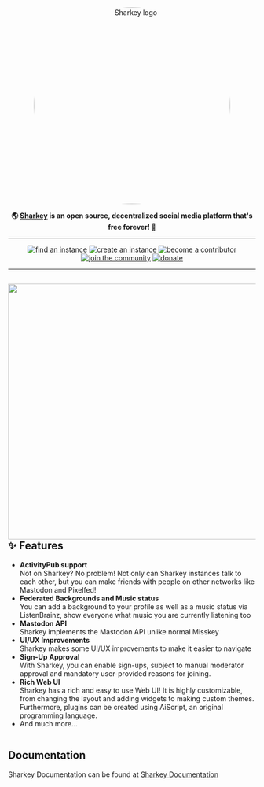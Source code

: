 <div align="center">
<a href="https://joinsharkey.org/">
	<img src="https://activitypub.software/TransFem-org/Sharkey/-/raw/develop/packages/frontend/assets/sharkey.svg" alt="Sharkey logo" style="border-radius:50%" width="400"/>
</a>

**🌎 **[Sharkey](https://joinsharkey.org/)** is an open source, decentralized social media platform that's free forever! 🚀**

---

<a href="https://fedidb.org/software/sharkey">
		<img src="https://custom-icon-badges.herokuapp.com/badge/find_an-instance-acea31?logoColor=acea31&style=for-the-badge&logo=sharkey&labelColor=363B40" alt="find an instance"/></a>

<a href="https://docs.joinsharkey.org/docs/install/fresh/">
		<img src="https://custom-icon-badges.herokuapp.com/badge/create_an-instance-FBD53C?logoColor=FBD53C&style=for-the-badge&logo=server&labelColor=363B40" alt="create an instance"/></a>

<a href="./CONTRIBUTING.md">
		<img src="https://custom-icon-badges.herokuapp.com/badge/become_a-contributor-A371F7?logoColor=A371F7&style=for-the-badge&logo=git-merge&labelColor=363B40" alt="become a contributor"/></a>

<a href="https://discord.gg/6VgKmEqHNk">
		<img src="https://custom-icon-badges.herokuapp.com/badge/join_the-community-5865F2?logoColor=5865F2&style=for-the-badge&logo=discord&labelColor=363B40" alt="join the community"/></a>

<a href="https://ko-fi.com/transfem">
		<img src="https://custom-icon-badges.herokuapp.com/badge/donate-F96854?logoColor=F96854&style=for-the-badge&logo=kofi&labelColor=363B40" alt="donate"/></a>

---

</div>

<div>

<a href="https://joinsharkey.org/"><img src="https://cdn.shonk.social/files/b671c81c-58cf-4f13-bc96-af0b0c96c667.webp" align="right" height="520px"/></a>

## ✨ Features
- **ActivityPub support**\
Not on Sharkey? No problem! Not only can Sharkey instances talk to each other, but you can make friends with people on other networks like Mastodon and Pixelfed!
- **Federated Backgrounds and Music status**\
You can add a background to your profile as well as a music status via ListenBrainz, show everyone what music you are currently listening too
- **Mastodon API**\
Sharkey implements the Mastodon API unlike normal Misskey
- **UI/UX Improvements**\
Sharkey makes some UI/UX improvements to make it easier to navigate
- **Sign-Up Approval**\
With Sharkey, you can enable sign-ups, subject to manual moderator approval and mandatory user-provided reasons for joining.
- **Rich Web UI**\
	Sharkey has a rich and easy to use Web UI!
	It is highly customizable, from changing the layout and adding widgets to making custom themes.
	Furthermore, plugins can be created using AiScript, an original programming language.
- And much more...

</div>

<div style="clear: both;"></div>

## Documentation

Sharkey Documentation can be found at [Sharkey Documentation](https://docs.joinsharkey.org/docs/install/fresh/)
